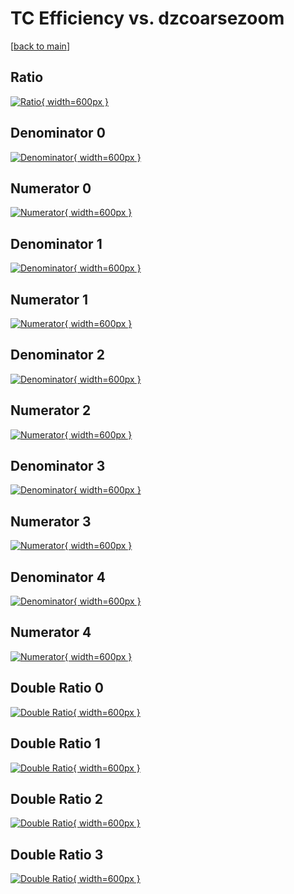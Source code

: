 # TC Efficiency vs. dzcoarsezoom

[[back to main](./)]



## Ratio

[![Ratio](../mtv/var/TC_loweta_211_-1_eff_dzcoarsezoom.png){ width=600px }](../mtv/var/TC_loweta_211_-1_eff_dzcoarsezoom.pdf)

## Denominator 0

[![Denominator](../mtv/den/TC_loweta_211_-1_eff_dzcoarsezoom_den0.png){ width=600px }](../mtv/den/TC_loweta_211_-1_eff_dzcoarsezoom_den0.pdf)

## Numerator 0

[![Numerator](../mtv/num/TC_loweta_211_-1_eff_dzcoarsezoom_num0.png){ width=600px }](../mtv/num/TC_loweta_211_-1_eff_dzcoarsezoom_num0.pdf)

## Denominator 1

[![Denominator](../mtv/den/TC_loweta_211_-1_eff_dzcoarsezoom_den1.png){ width=600px }](../mtv/den/TC_loweta_211_-1_eff_dzcoarsezoom_den1.pdf)

## Numerator 1

[![Numerator](../mtv/num/TC_loweta_211_-1_eff_dzcoarsezoom_num1.png){ width=600px }](../mtv/num/TC_loweta_211_-1_eff_dzcoarsezoom_num1.pdf)

## Denominator 2

[![Denominator](../mtv/den/TC_loweta_211_-1_eff_dzcoarsezoom_den2.png){ width=600px }](../mtv/den/TC_loweta_211_-1_eff_dzcoarsezoom_den2.pdf)

## Numerator 2

[![Numerator](../mtv/num/TC_loweta_211_-1_eff_dzcoarsezoom_num2.png){ width=600px }](../mtv/num/TC_loweta_211_-1_eff_dzcoarsezoom_num2.pdf)

## Denominator 3

[![Denominator](../mtv/den/TC_loweta_211_-1_eff_dzcoarsezoom_den3.png){ width=600px }](../mtv/den/TC_loweta_211_-1_eff_dzcoarsezoom_den3.pdf)

## Numerator 3

[![Numerator](../mtv/num/TC_loweta_211_-1_eff_dzcoarsezoom_num3.png){ width=600px }](../mtv/num/TC_loweta_211_-1_eff_dzcoarsezoom_num3.pdf)

## Denominator 4

[![Denominator](../mtv/den/TC_loweta_211_-1_eff_dzcoarsezoom_den4.png){ width=600px }](../mtv/den/TC_loweta_211_-1_eff_dzcoarsezoom_den4.pdf)

## Numerator 4

[![Numerator](../mtv/num/TC_loweta_211_-1_eff_dzcoarsezoom_num4.png){ width=600px }](../mtv/num/TC_loweta_211_-1_eff_dzcoarsezoom_num4.pdf)

## Double Ratio 0

[![Double Ratio](../mtv/ratio/TC_loweta_211_-1_eff_dzcoarsezoom_ratio0.png){ width=600px }](../mtv/ratio/TC_loweta_211_-1_eff_dzcoarsezoom_ratio0.pdf)

## Double Ratio 1

[![Double Ratio](../mtv/ratio/TC_loweta_211_-1_eff_dzcoarsezoom_ratio1.png){ width=600px }](../mtv/ratio/TC_loweta_211_-1_eff_dzcoarsezoom_ratio1.pdf)

## Double Ratio 2

[![Double Ratio](../mtv/ratio/TC_loweta_211_-1_eff_dzcoarsezoom_ratio2.png){ width=600px }](../mtv/ratio/TC_loweta_211_-1_eff_dzcoarsezoom_ratio2.pdf)

## Double Ratio 3

[![Double Ratio](../mtv/ratio/TC_loweta_211_-1_eff_dzcoarsezoom_ratio3.png){ width=600px }](../mtv/ratio/TC_loweta_211_-1_eff_dzcoarsezoom_ratio3.pdf)


